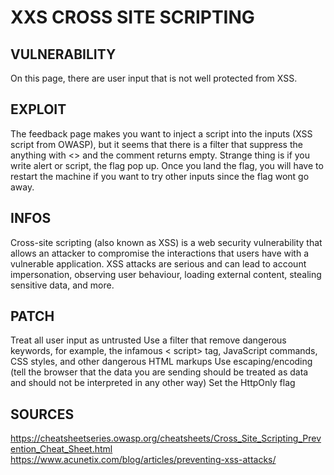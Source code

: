 # XXS CROSS SITE SCRIPTING

## VULNERABILITY
On this page, there are user input that is not well protected from XSS.

## EXPLOIT
The feedback page makes you want to inject a script into the inputs (XSS script from OWASP), but it seems that there is a filter that suppress the anything with <> and the comment returns empty.
Strange thing is if you write alert or script, the flag pop up.
Once you land the flag, you will have to restart the machine if you want to try other inputs since the flag wont go away.

## INFOS
Cross-site scripting (also known as XSS) is a web security vulnerability that allows an attacker to compromise the interactions that users have with a vulnerable application.
XSS attacks are serious and can lead to account impersonation, observing user behaviour, loading external content, stealing sensitive data, and more.

## PATCH
Treat all user input as untrusted
Use a filter that remove dangerous keywords, for example, the infamous < script> tag, JavaScript commands, CSS styles, and other dangerous HTML markups
Use escaping/encoding (tell the browser that the data you are sending should be treated as data and should not be interpreted in any other way)
Set the HttpOnly flag

## SOURCES
https://cheatsheetseries.owasp.org/cheatsheets/Cross_Site_Scripting_Prevention_Cheat_Sheet.html
https://www.acunetix.com/blog/articles/preventing-xss-attacks/
